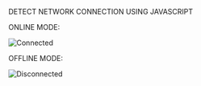 DETECT NETWORK CONNECTION USING JAVASCRIPT

ONLINE MODE:

![Connected](https://user-images.githubusercontent.com/80125796/147566495-44eae4e0-5687-4494-b501-68638c8a697c.png)

OFFLINE MODE:

![Disconnected](https://user-images.githubusercontent.com/80125796/147566557-d1eebf91-7dc5-4ee0-b47a-fd623a250be8.png)
